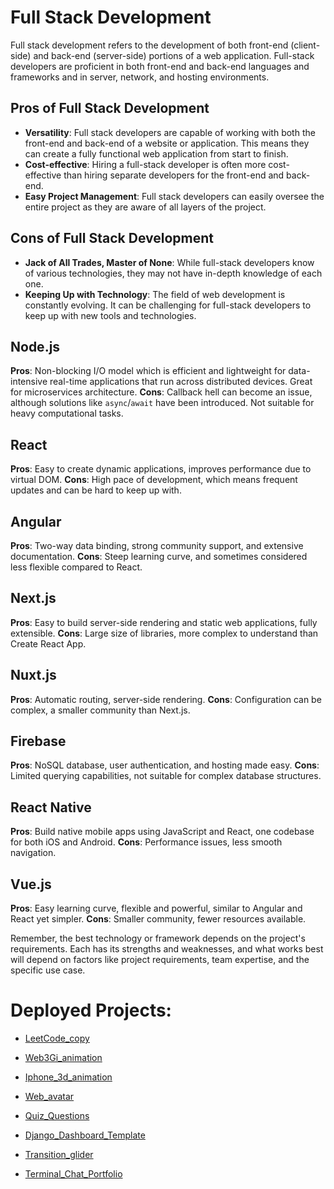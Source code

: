 # Full Stack Development

Full stack development refers to the development of both front-end (client-side) and back-end (server-side) portions of a web application. Full-stack developers are proficient in both front-end and back-end languages and frameworks and in server, network, and hosting environments.

## Pros of Full Stack Development

- **Versatility**: Full stack developers are capable of working with both the front-end and back-end of a website or application. This means they can create a fully functional web application from start to finish.
- **Cost-effective**: Hiring a full-stack developer is often more cost-effective than hiring separate developers for the front-end and back-end.
- **Easy Project Management**: Full stack developers can easily oversee the entire project as they are aware of all layers of the project.

## Cons of Full Stack Development

- **Jack of All Trades, Master of None**: While full-stack developers know of various technologies, they may not have in-depth knowledge of each one.
- **Keeping Up with Technology**: The field of web development is constantly evolving. It can be challenging for full-stack developers to keep up with new tools and technologies.

## Node.js

**Pros**: Non-blocking I/O model which is efficient and lightweight for data-intensive real-time applications that run across distributed devices. Great for microservices architecture.
**Cons**: Callback hell can become an issue, although solutions like `async`/`await` have been introduced. Not suitable for heavy computational tasks.

## React

**Pros**: Easy to create dynamic applications, improves performance due to virtual DOM.
**Cons**: High pace of development, which means frequent updates and can be hard to keep up with.

## Angular

**Pros**: Two-way data binding, strong community support, and extensive documentation.
**Cons**: Steep learning curve, and sometimes considered less flexible compared to React.

## Next.js

**Pros**: Easy to build server-side rendering and static web applications, fully extensible.
**Cons**: Large size of libraries, more complex to understand than Create React App.

## Nuxt.js

**Pros**: Automatic routing, server-side rendering.
**Cons**: Configuration can be complex, a smaller community than Next.js.

## Firebase

**Pros**: NoSQL database, user authentication, and hosting made easy.
**Cons**: Limited querying capabilities, not suitable for complex database structures.

## React Native

**Pros**: Build native mobile apps using JavaScript and React, one codebase for both iOS and Android.
**Cons**: Performance issues, less smooth navigation.

## Vue.js

**Pros**: Easy learning curve, flexible and powerful, similar to Angular and React yet simpler.
**Cons**: Smaller community, fewer resources available.

Remember, the best technology or framework depends on the project's requirements. Each has its strengths and weaknesses, and what works best will depend on factors like project requirements, team expertise, and the specific use case.

# Deployed Projects:
* [LeetCode_copy](https://leetcode-copy.netlify.app)

* [Web3Gi_animation](https://web3gi-animate.netlify.app/)

* [Iphone_3d_animation](https://iphone-3d-animate-vnext.vercel.app)

* [Web_avatar](https://avatar-web-blend.netlify.app/)

* [Quiz_Questions](https://gleaming-trivia.netlify.app/)

* [Django_Dashboard_Template](https://django-datta-able-whtm.onrender.com/)

* [Transition_glider](https://transition-glider.netlify.app/) 

* [Terminal_Chat_Portfolio](https://terminal-theme-resume.netlify.app/)
